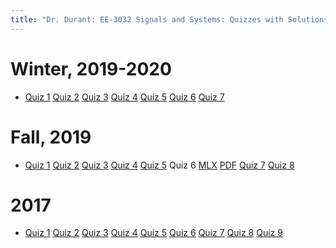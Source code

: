 ```yaml
---
title: "Dr. Durant: EE-3032 Signals and Systems: Quizzes with Solutions"
---
```


# Winter, 2019-2020
* [Quiz 1](q01-w1920-ans.pdf)
[Quiz 2](q02-w1920-ans.pdf)
[Quiz 3](q03-w1920-ans.pdf)
[Quiz 4](q04-w1920-ans.pdf)
[Quiz 5](q05-w1920-ans.pdf)
[Quiz 6](q06-w1920-ans.pdf)
[Quiz 7](q07-w1920-ans.pdf)

# Fall, 2019
* [Quiz 1](q01-f19-ans.pdf)
[Quiz 2](q02-f19-ans.pdf)
[Quiz 3](q03-f19-ans.pdf)
[Quiz 4](q04-f19-ans.pdf)
[Quiz 5](q05-f19-ans.pdf)
Quiz 6 [MLX](q06-f19-ans.mlx) [PDF](q06-f19-ans.pdf)
[Quiz 7](q07-f19-ans.pdf)
[Quiz 8](q08-f19-ans.pdf)

# 2017
* <a href="q01-f17-ans.pdf">Quiz 1</a>
<a href="q02-f17-ans.pdf">Quiz 2</a>
<a href="q03-f17-ans.pdf">Quiz 3</a>
<a href="q04-f17-ans.pdf">Quiz 4</a>
<a href="q05-f17-ans.pdf">Quiz 5</a>
<a href="q06-f17-ans.pdf">Quiz 6</a>
<a href="q07-f17-ans.pdf">Quiz 7</a>
<a href="q08-f17-ans.pdf">Quiz 8</a>
<a href="q09-f17-ans.pdf">Quiz 9</a>
